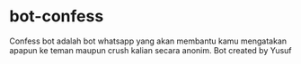 # bot-confess
Confess bot adalah bot whatsapp yang akan membantu kamu mengatakan apapun ke teman maupun crush kalian secara anonim. Bot created by Yusuf
